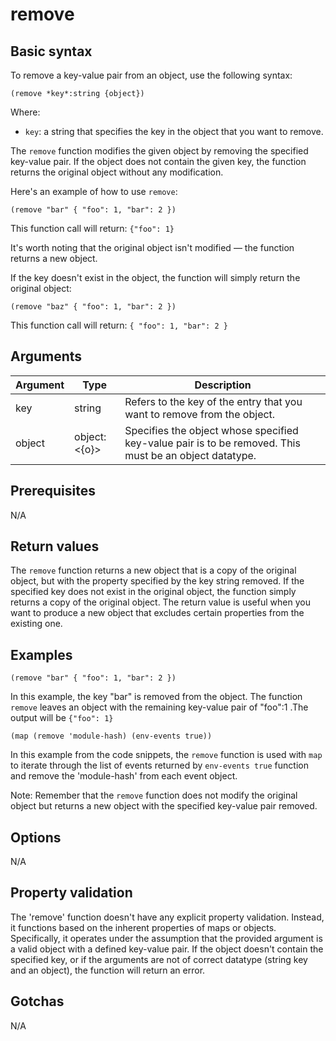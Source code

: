 # remove

## Basic syntax

To remove a key-value pair from an object, use the following syntax:

```pact
(remove *key*:string {object})
```

Where:
- `key`: a string that specifies the key in the object that you want to remove.

The `remove` function modifies the given object by removing the specified key-value pair. If the object does not contain the given key, the function returns the original object without any modification.

Here's an example of how to use `remove`:

```pact
(remove "bar" { "foo": 1, "bar": 2 })
```

This function call will return: `{"foo": 1}`

It's worth noting that the original object isn't modified — the function returns a new object.

If the key doesn't exist in the object, the function will simply return the original object:

```pact
(remove "baz" { "foo": 1, "bar": 2 })
```

This function call will return: `{ "foo": 1, "bar": 2 }`

## Arguments

| Argument | Type | Description |
| --- | --- | --- |
| key | string | Refers to the key of the entry that you want to remove from the object.|
| object| object:<{o}> | Specifies the object whose specified key-value pair is to be removed. This must be an object datatype.|

## Prerequisites

N/A

## Return values

The `remove` function returns a new object that is a copy of the original object, but with the property specified by the key string removed. If the specified key does not exist in the original object, the function simply returns a copy of the original object. The return value is useful when you want to produce a new object that excludes certain properties from the existing one.

## Examples

```pact
(remove "bar" { "foo": 1, "bar": 2 })
```
In this example, the key "bar" is removed from the object. The function `remove` leaves an object with the remaining key-value pair of "foo":1 .The output will be `{"foo": 1}`

```pact
(map (remove 'module-hash) (env-events true))
```
In this example from the code snippets, the `remove` function is used with `map` to iterate through the list of events returned by `env-events true` function and remove the 'module-hash' from each event object.

Note: Remember that the `remove` function does not modify the original object but returns a new object with the specified key-value pair removed.


## Options

N/A

## Property validation

The 'remove' function doesn't have any explicit property validation. Instead, it functions based on the inherent properties of maps or objects. Specifically, it operates under the assumption that the provided argument is a valid object with a defined key-value pair. If the object doesn't contain the specified key, or if the arguments are not of correct datatype (string key and an object), the function will return an error.

## Gotchas

N/A


